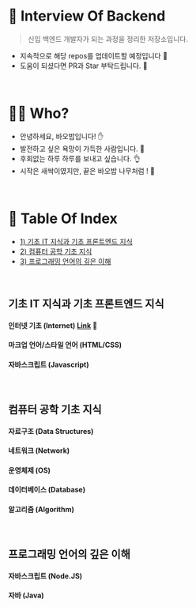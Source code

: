 # 📖 Interview Of Backend
> 신입 백엔드 개발자가 되는 과정을 정리한 저장소입니다.
- 지속적으로 해당 repos를 업데이트할 예정입니다 :wave:
- 도움이 되셨다면 PR과 Star 부탁드립니다. 💝
<br/>

# 🙇‍♂️ Who?
- 안녕하세요, 바오밥입니다! ✋
- 발전하고 싶은 욕망이 가득한 사람입니다. 🤙  
- 후회없는 하루 하루를 보내고 싶습니다. 👌  
- 시작은 새싹이였지만, 끝은 바오밥 나무처럼 ! 🌲  
<br/>


# 📑 Table Of Index

- [1) 기초 IT 지식과 기초 프론트엔드 지식](#기초-IT-지식과-기초-프론트엔드-지식)
- [2) 컴퓨터 공학 기초 지식](#컴퓨터-공학-기초-지식)
- [3) 프로그래밍 언어의 깊은 이해](#프로그래밍-언어의-깊은-이해)
<br/>


## 기초 IT 지식과 기초 프론트엔드 지식
#### 인터넷 기초 (Internet) <a href="https://github.com/baobabnamu/0001_Interview_Of_Backend/blob/main/trees/Part1/basic-it-knowledge.md">Link</a> 🔗
#### 마크업 언어/스타일 언어  (HTML/CSS)
#### 자바스크립트 (Javascript)
<br/>


## 컴퓨터 공학 기초 지식
#### 자료구조 (Data Structures)
#### 네트워크 (Network)
#### 운영체제 (OS)
#### 데이터베이스 (Database)
#### 알고리즘 (Algorithm)
<br/>


## 프로그래밍 언어의 깊은 이해
#### 자바스크립트 (Node.JS)
#### 자바 (Java)
<br/>


